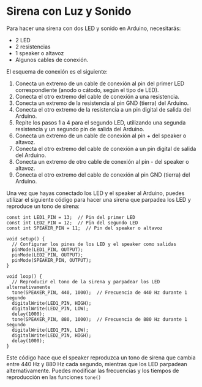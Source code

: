 # Sirena con Luz y Sonido

Para hacer una sirena con dos LED y sonido en Arduino, necesitarás:

* 2 LED
* 2 resistencias
* 1 speaker o altavoz
* Algunos cables de conexión.

El esquema de conexión es el siguiente:

1. Conecta un extremo de un cable de conexión al pin del primer LED correspondiente (anodo o cátodo, según el tipo de LED).
2. Conecta el otro extremo del cable de conexión a una resistencia.
3. Conecta un extremo de la resistencia al pin GND (tierra) del Arduino.
4. Conecta el otro extremo de la resistencia a un pin digital de salida del Arduino.
5. Repite los pasos 1 a 4 para el segundo LED, utilizando una segunda resistencia y un segundo pin de salida del Arduino.
6. Conecta un extremo de un cable de conexión al pin + del speaker o altavoz.
7. Conecta el otro extremo del cable de conexión a un pin digital de salida del Arduino.
8. Conecta un extremo de otro cable de conexión al pin - del speaker o altavoz.
9. Conecta el otro extremo del cable de conexión al pin GND (tierra) del Arduino.

Una vez que hayas conectado los LED y el speaker al Arduino, puedes utilizar el siguiente código para hacer una sirena que parpadea los LED y reproduce un tono de sirena:

```arduino
const int LED1_PIN = 13;  // Pin del primer LED
const int LED2_PIN = 12;  // Pin del segundo LED
const int SPEAKER_PIN = 11;  // Pin del speaker o altavoz

void setup() {
  // Configurar los pines de los LED y el speaker como salidas
  pinMode(LED1_PIN, OUTPUT);
  pinMode(LED2_PIN, OUTPUT);
  pinMode(SPEAKER_PIN, OUTPUT);
}

void loop() {
  // Reproducir el tono de la sirena y parpadear los LED alternativamente
  tone(SPEAKER_PIN, 440, 1000);  // Frecuencia de 440 Hz durante 1 segundo
  digitalWrite(LED1_PIN, HIGH);
  digitalWrite(LED2_PIN, LOW);
  delay(1000);
  tone(SPEAKER_PIN, 880, 1000);  // Frecuencia de 880 Hz durante 1 segundo
  digitalWrite(LED1_PIN, LOW);
  digitalWrite(LED2_PIN, HIGH);
  delay(1000);
}

```

Este código hace que el speaker reproduzca un tono de sirena que cambia entre 440 Hz y 880 Hz cada segundo, mientras que los LED parpadean alternativamente. Puedes modificar las frecuencias y los tiempos de reproducción en las funciones `tone()`
